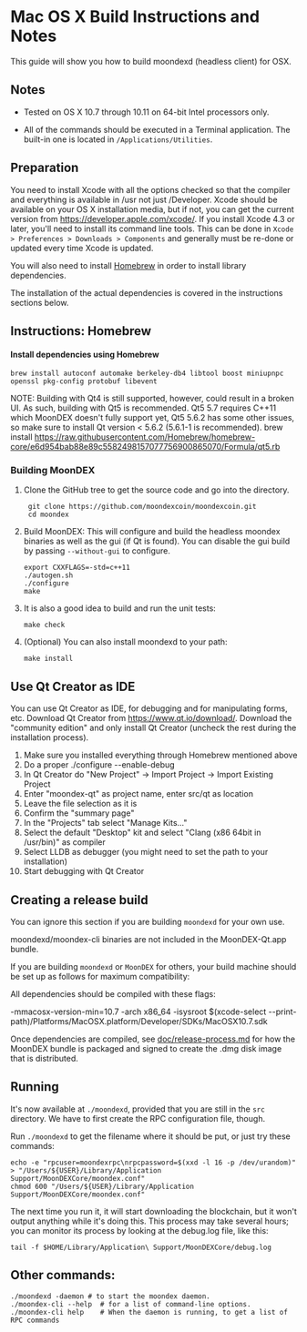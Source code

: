 Mac OS X Build Instructions and Notes
====================================
This guide will show you how to build moondexd (headless client) for OSX.

Notes
-----

* Tested on OS X 10.7 through 10.11 on 64-bit Intel processors only.

* All of the commands should be executed in a Terminal application. The
built-in one is located in `/Applications/Utilities`.

Preparation
-----------

You need to install Xcode with all the options checked so that the compiler
and everything is available in /usr not just /Developer. Xcode should be
available on your OS X installation media, but if not, you can get the
current version from https://developer.apple.com/xcode/. If you install
Xcode 4.3 or later, you'll need to install its command line tools. This can
be done in `Xcode > Preferences > Downloads > Components` and generally must
be re-done or updated every time Xcode is updated.

You will also need to install [Homebrew](http://brew.sh) in order to install library
dependencies.

The installation of the actual dependencies is covered in the instructions
sections below.

Instructions: Homebrew
----------------------

#### Install dependencies using Homebrew

    brew install autoconf automake berkeley-db4 libtool boost miniupnpc openssl pkg-config protobuf libevent

NOTE: Building with Qt4 is still supported, however, could result in a broken UI. As such, building with Qt5 is recommended. Qt5 5.7 requires C++11 which MoonDEX doesn't fully support yet, Qt5 5.6.2 has some other issues, so make sure to install Qt version < 5.6.2 (5.6.1-1 is recommended).
    brew install https://raw.githubusercontent.com/Homebrew/homebrew-core/e6d954bab88e89c5582498157077756900865070/Formula/qt5.rb

### Building MoonDEX

1. Clone the GitHub tree to get the source code and go into the directory.

        git clone https://github.com/moondexcoin/moondexcoin.git
        cd moondex

2.  Build MoonDEX:
    This will configure and build the headless moondex binaries as well as the gui (if Qt is found).
    You can disable the gui build by passing `--without-gui` to configure.

        export CXXFLAGS=-std=c++11
        ./autogen.sh
        ./configure
        make

3.  It is also a good idea to build and run the unit tests:

        make check

4.  (Optional) You can also install moondexd to your path:

        make install

Use Qt Creator as IDE
------------------------
You can use Qt Creator as IDE, for debugging and for manipulating forms, etc.
Download Qt Creator from https://www.qt.io/download/. Download the "community edition" and only install Qt Creator (uncheck the rest during the installation process).

1. Make sure you installed everything through Homebrew mentioned above
2. Do a proper ./configure --enable-debug
3. In Qt Creator do "New Project" -> Import Project -> Import Existing Project
4. Enter "moondex-qt" as project name, enter src/qt as location
5. Leave the file selection as it is
6. Confirm the "summary page"
7. In the "Projects" tab select "Manage Kits..."
8. Select the default "Desktop" kit and select "Clang (x86 64bit in /usr/bin)" as compiler
9. Select LLDB as debugger (you might need to set the path to your installation)
10. Start debugging with Qt Creator

Creating a release build
------------------------
You can ignore this section if you are building `moondexd` for your own use.

moondexd/moondex-cli binaries are not included in the MoonDEX-Qt.app bundle.

If you are building `moondexd` or `MoonDEX` for others, your build machine should be set up
as follows for maximum compatibility:

All dependencies should be compiled with these flags:

 -mmacosx-version-min=10.7
 -arch x86_64
 -isysroot $(xcode-select --print-path)/Platforms/MacOSX.platform/Developer/SDKs/MacOSX10.7.sdk

Once dependencies are compiled, see [doc/release-process.md](release-process.md) for how the MoonDEX
bundle is packaged and signed to create the .dmg disk image that is distributed.

Running
-------

It's now available at `./moondexd`, provided that you are still in the `src`
directory. We have to first create the RPC configuration file, though.

Run `./moondexd` to get the filename where it should be put, or just try these
commands:

    echo -e "rpcuser=moondexrpc\nrpcpassword=$(xxd -l 16 -p /dev/urandom)" > "/Users/${USER}/Library/Application Support/MoonDEXCore/moondex.conf"
    chmod 600 "/Users/${USER}/Library/Application Support/MoonDEXCore/moondex.conf"

The next time you run it, it will start downloading the blockchain, but it won't
output anything while it's doing this. This process may take several hours;
you can monitor its process by looking at the debug.log file, like this:

    tail -f $HOME/Library/Application\ Support/MoonDEXCore/debug.log

Other commands:
-------

    ./moondexd -daemon # to start the moondex daemon.
    ./moondex-cli --help  # for a list of command-line options.
    ./moondex-cli help    # When the daemon is running, to get a list of RPC commands
